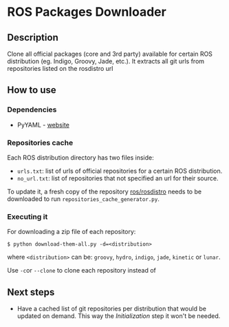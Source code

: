 # ROS Packages Downloader


## Description

Clone all official packages (core and 3rd party) available for certain ROS distribution (eg. Indigo, Groovy, Jade, etc.).
It extracts all git urls from repositories listed on the rosdistro url

## How to use

### Dependencies

- PyYAML - [website](http://pyyaml.org/)

### Repositories cache
Each ROS distribution directory has two files inside:

- `urls.txt`: list of urls of official repositories for a certain ROS distribution.
- `no_url.txt`: list of repositories that not specified an url for their source.

To update it, a fresh copy of the repository [ros/rosdistro](https://github.com/ros/rosdistro) needs to be downloaded to run `repositories_cache_generator.py`. 

### Executing it

For downloading a zip file of each repository:
```
$ python download-them-all.py -d=<distribution>
```
where `<distribution>` can be: `groovy`, `hydro`, `indigo`, `jade`, `kinetic` or `lunar`.

Use `-c`or `--clone` to clone each repository instead of

## Next steps

- Have a cached list of git repositories per distribution that would be updated on demand. This way the *Initialization* step it won't be needed.
